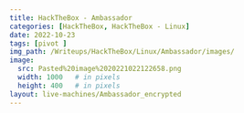```yaml
---
title: HackTheBox - Ambassador
categories: [HackTheBox, HackTheBox - Linux]
date: 2022-10-23
tags: [pivot ]
img_path: /Writeups/HackTheBox/Linux/Ambassador/images/
image: 
  src: Pasted%20image%2020221022122658.png
  width: 1000   # in pixels
  height: 400   # in pixels
layout: live-machines/Ambassador_encrypted
---
```


